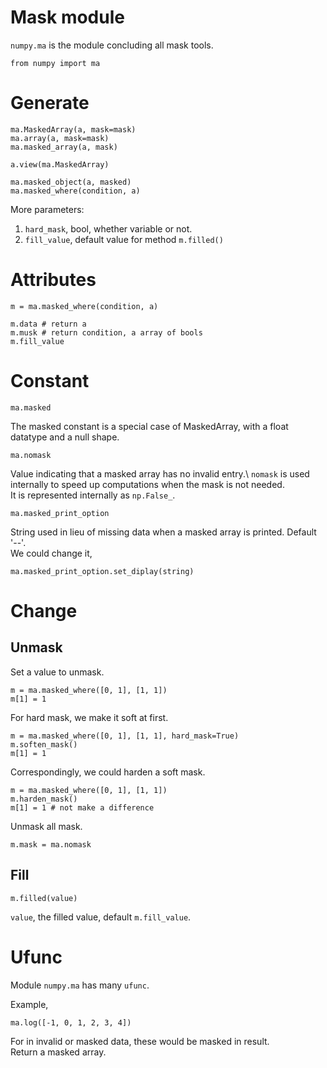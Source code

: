 # Mask module
`numpy.ma` is the module concluding all mask tools.
```python3
from numpy import ma
```

# Generate
```python3
ma.MaskedArray(a, mask=mask)
ma.array(a, mask=mask)
ma.masked_array(a, mask)

a.view(ma.MaskedArray)

ma.masked_object(a, masked)
ma.masked_where(condition, a)
```
More parameters:
1. `hard_mask`, bool, whether variable or not.
2. `fill_value`, default value for method `m.filled()`

# Attributes
```python3
m = ma.masked_where(condition, a)

m.data # return a
m.musk # return condition, a array of bools
m.fill_value
```

# Constant
```python3
ma.masked
```
The masked constant is a special case of MaskedArray, with a float datatype and a null shape.

```python3
ma.nomask
```
Value indicating that a masked array has no invalid entry.\ 
`nomask` is used internally to speed up computations when the mask is not needed.\
It is represented internally as `np.False_`.

```python3
ma.masked_print_option
```
String used in lieu of missing data when a masked array is printed. 
Default '--'.\
We could change it,
```python3
ma.masked_print_option.set_diplay(string)
```

# Change
## Unmask
Set a value to unmask.
```python3
m = ma.masked_where([0, 1], [1, 1])
m[1] = 1
```
For hard mask, we make it soft at first.
```python3
m = ma.masked_where([0, 1], [1, 1], hard_mask=True)
m.soften_mask()
m[1] = 1
```
Correspondingly, we could harden a soft mask.
```python3
m = ma.masked_where([0, 1], [1, 1])
m.harden_mask()
m[1] = 1 # not make a difference
```

Unmask all mask.
```python3
m.mask = ma.nomask
```

## Fill
```python3
m.filled(value)
```
`value`, the filled value, default `m.fill_value`.

# Ufunc
Module `numpy.ma` has many `ufunc`.

Example,
```python3
ma.log([-1, 0, 1, 2, 3, 4])
```
For in invalid or masked data, these would be masked in result.\
Return a masked array.

